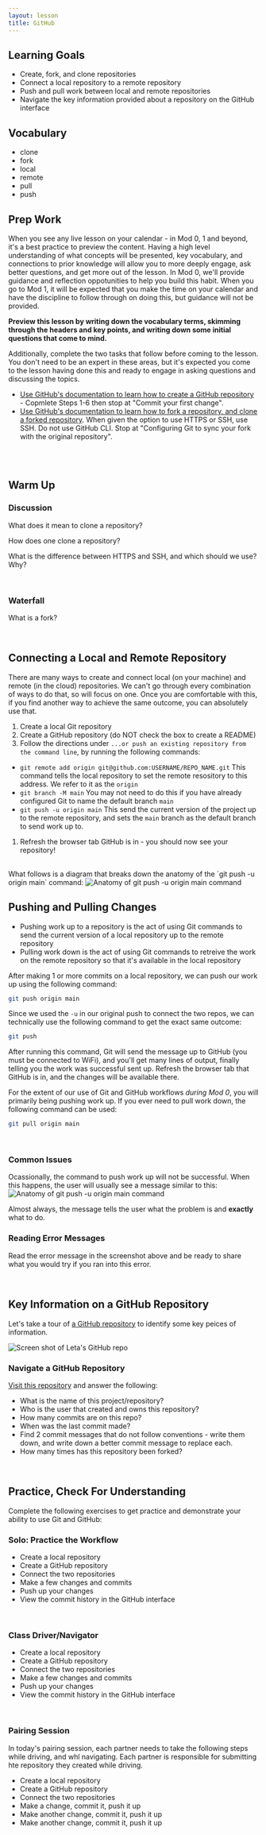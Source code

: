 ```yaml
---
layout: lesson
title: GitHub
---
```


## Learning Goals

- Create, fork, and clone repositories
- Connect a local repository to a remote repository
- Push and pull work between local and remote repositories
- Navigate the key information provided about a repository on the GitHub interface

## Vocabulary

- <span class="vocab">clone</span>
- <span class="vocab">fork</span>
- <span class="vocab">local</span>
- <span class="vocab">remote</span>
- <span class="vocab">pull</span>
- <span class="vocab">push</span>

## Prep Work

When you see any live lesson on your calendar - in Mod 0, 1 and beyond, it's a best practice to preview the content. Having a high level understanding of what concepts will be presented, key vocabulary, and connections to prior knowledge will allow you to more deeply engage, ask better questions, and get more out of the lesson. In Mod 0, we'll provide guidance and reflection oppotunities to help you build this habit. When you go to Mod 1, it will be expected that you make the time on your calendar and have the discipline to follow through on doing this, but guidance will not be provided.

**Preview this lesson by writing down the vocabulary terms, skimming through the headers and key points, and writing down some initial questions that come to mind.**

Additionally, complete the two tasks that follow before coming to the lesson. You don't need to be an expert in these areas, but it's expected you come to the lesson having done this and ready to engage in asking questions and discussing the topics.
- [Use GitHub's documentation to learn how to create a GitHub repository](https://docs.github.com/en/get-started/quickstart/create-a-repo) - Copmlete Steps 1-6 then stop at "Commit your first change".
- [Use GitHub's documentation to learn how to fork a repository, and clone a forked repository](https://docs.github.com/en/get-started/quickstart/fork-a-repo). When given the option to use HTTPS or SSH, use SSH. Do not use GitHub CLI. Stop at "Configuring Git to sync your fork with the original repository".
<br>
<br>

## Warm Up

<div class="s-card">
  <h3>Discussion</h3>
  <p>What does it mean to <span class="vocab">clone</span> a repository?</p>
  <p>How does one clone a repository?</p>
  <p>What is the difference between HTTPS and SSH, and which should we use? Why?</p>
</div>
<br>

<div class="s-card">
  <h3>Waterfall</h3>
  <p>What is a <span class="vocab">fork</span>?</p>
</div>
<br>

## Connecting a Local and Remote Repository

There are many ways to create and connect <span class="vocab">local</span> (on your machine) and <span class="vocab">remote</span> (in the cloud) repositories. We can't go through every combination of ways to do that, so will focus on one. Once you are comfortable with this, if you find another way to achieve the same outcome, you can absolutely use that.

1. Create a local Git repository
1. Create a GitHub repository (do NOT check the box to create a README)
1. Follow the directions under `...or push an existing repository from the command line`, by running the following commands:
  - `git remote add origin git@github.com:USERNAME/REPO_NAME.git` This command tells the local repository to set the remote resository to this address. We refer to it as the `origin`
  - `git branch -M main` You may not need to do this if you have already configured Git to name the default branch `main`
  - `git push -u origin main` This send the current version of the project up to the remote repository, and sets the `main` branch as the default branch to send work up to.
1. Refresh the browser tab GitHub is in - you should now see your repository!

<br>
What follows is a diagram that breaks down the anatomy of the `git push -u origin main` command:
<img src="./assets/command-anatomy.png" alt="Anatomy of git push -u origin main command">

## Pushing and Pulling Changes

- <span class="vocab">Pushing</span> work up to a repository is the act of using Git commands to send the current version of a local repository up to the remote repository
- <span class="vocab">Pulling</span> work down is the act of using Git commands to retreive the work on the remote repository so that it's available in the local repository

After making 1 or more commits on a local repository, we can push our work up using the following command:

```bash
git push origin main
```

Since we used the `-u` in our original push to connect the two repos, we can technically use the following command to get the exact same outcome:

```bash
git push
```

After running this command, Git will send the message up to GitHub (you must be connected to WiFi), and you'll get many lines of output, finally telling you the work was successful sent up. Refresh the browser tab that GitHub is in, and the changes will be available there.

For the extent of our use of Git and GitHub workflows _during Mod 0_, you will primarily being pushing work up. If you ever need to pull work down, the following command can be used:

```bash
git pull origin main
```
<br>

### Common Issues

Ocassionally, the command to push work up will not be successful. When this happens, the user will usually see a message similar to this:
<img src="./assets/cannot-push.png" alt="Anatomy of git push -u origin main command">

Almost always, the message tells the user what the problem is and **exactly** what to do. 

<div class="s-card s-border-yellow-500">
  <h3>Reading Error Messages</h3>
  <p>Read the error message in the screenshot above and be ready to share what you would try if you ran into this error.</p>
</div>
<br>

## Key Information on a GitHub Repository

Let's take a tour of [a GitHub repository](https://github.com/letakeane/emotican-app) to identify some key peices of information.

<img src="./assets/leta-gh-repo.png" alt="Screen shot of Leta's GitHub repo">

<div class="s-card">
  <h3>Navigate a GitHub Repository</h3>
  <p><a href="https://github.com/ameseee/cover" target="blank">Visit this repository</a> and answer the following:</p>
  <ul>
    <li>What is the name of this project/repository?</li>
    <li>Who is the user that created and owns this repository?</li>
    <li>How many commits are on this repo?</li>
    <li>When was the last commit made?</li>
    <li>Find 2 commit messages that do not follow conventions - write them down, and write down a better commit message to replace each.</li>
    <li>How many times has this repository been forked?</li>
  </ul>
</div>
<br>

## Practice, Check For Understanding

Complete the following exercises to get practice and demonstrate your ability to use Git and GitHub:

<div class="s-card">
  <h3>Solo: Practice the Workflow</h3>
  <ul>
    <li>Create a local repository</li>
    <li>Create a GitHub repository</li>
    <li>Connect the two repositories</li>
    <li>Make a few changes and commits</li>
    <li>Push up your changes</li>
    <li>View the commit history in the GitHub interface</li>
  </ul>
</div>
<br>

<div class="s-card">
  <h3>Class Driver/Navigator</h3>
  <ul>
    <li>Create a local repository</li>
    <li>Create a GitHub repository</li>
    <li>Connect the two repositories</li>
    <li>Make a few changes and commits</li>
    <li>Push up your changes</li>
    <li>View the commit history in the GitHub interface</li>
  </ul>
</div>
<br>

<div class="s-card">
  <h3>Pairing Session</h3>
  <p>In today's pairing session, each partner needs to take the following steps while driving, and whl navigating. Each partner is responsible for submitting hte repository they created while driving.</p>
  <ul>
    <li>Create a local repository</li>
    <li>Create a GitHub repository</li>
    <li>Connect the two repositories</li>
    <li>Make a change, commit it, push it up</li>
    <li>Make another change, commit it, push it up</li>
    <li>Make another change, commit it, push it up</li>
  </ul>
</div>

<br>
<br>
<br>